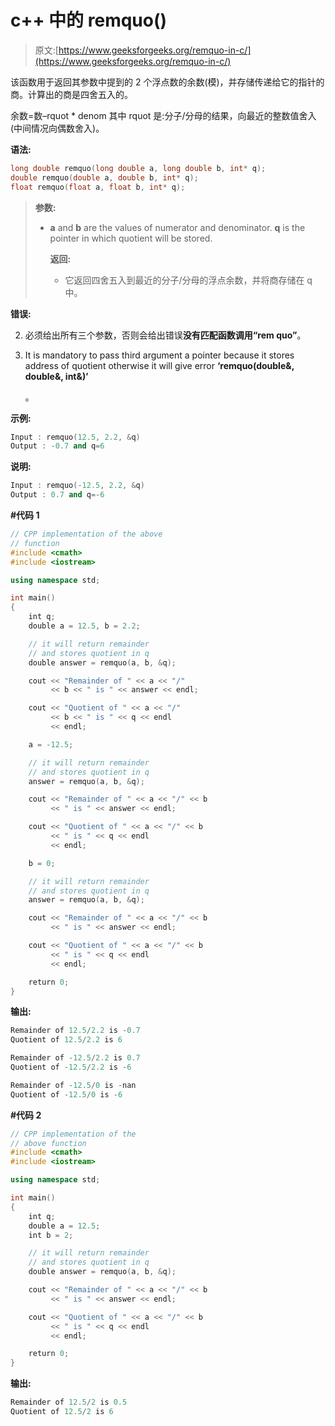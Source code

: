 # c++ 中的 remquo()

> 原文:[https://www.geeksforgeeks.org/remquo-in-c/](https://www.geeksforgeeks.org/remquo-in-c/)

该函数用于返回其参数中提到的 2 个浮点数的余数(模)，并存储传递给它的指针的商。计算出的商是四舍五入的。

余数=数–rquot * denom
其中 rquot 是:分子/分母的结果，向最近的整数值舍入(中间情况向偶数舍入)。

**语法:**

```cpp
long double remquo(long double a, long double b, int* q);
double remquo(double a, double b, int* q);
float remquo(float a, float b, int* q);

```

> **参数:**
> 
> *   **a** and **b** are the values of numerator and denominator. **q** is the pointer in which quotient will be stored.
>     
>     **返回:**
>     
>     *   它返回四舍五入到最近的分子/分母的浮点余数，并将商存储在 q 中。

**错误:**

2.  必须给出所有三个参数，否则会给出错误**没有匹配函数调用“rem quo”**。
3.  It is mandatory to pass third argument a pointer because it stores address of quotient otherwise it will give error **‘remquo(double&, double&, int&)’**

    。

**示例:**

```cpp
Input : remquo(12.5, 2.2, &q)
Output : -0.7 and q=6

```

**说明:**

```cpp
Input : remquo(-12.5, 2.2, &q)
Output : 0.7 and q=-6

```

**#代码 1**

```cpp
// CPP implementation of the above 
// function
#include <cmath>
#include <iostream>

using namespace std;

int main()
{
    int q;
    double a = 12.5, b = 2.2;

    // it will return remainder 
    // and stores quotient in q
    double answer = remquo(a, b, &q);

    cout << "Remainder of " << a << "/" 
         << b << " is " << answer << endl;

    cout << "Quotient of " << a << "/" 
         << b << " is " << q << endl
         << endl;

    a = -12.5;

    // it will return remainder 
    // and stores quotient in q
    answer = remquo(a, b, &q);

    cout << "Remainder of " << a << "/" << b 
         << " is " << answer << endl;

    cout << "Quotient of " << a << "/" << b 
         << " is " << q << endl
         << endl;

    b = 0;

    // it will return remainder
    // and stores quotient in q
    answer = remquo(a, b, &q);

    cout << "Remainder of " << a << "/" << b 
         << " is " << answer << endl;

    cout << "Quotient of " << a << "/" << b 
         << " is " << q << endl
         << endl;

    return 0;
}
```

**输出:**

```cpp
Remainder of 12.5/2.2 is -0.7
Quotient of 12.5/2.2 is 6

Remainder of -12.5/2.2 is 0.7
Quotient of -12.5/2.2 is -6

Remainder of -12.5/0 is -nan
Quotient of -12.5/0 is -6

```

**#代码 2**

```cpp
// CPP implementation of the
// above function
#include <cmath>
#include <iostream>

using namespace std;

int main()
{
    int q;
    double a = 12.5;
    int b = 2;

    // it will return remainder
    // and stores quotient in q
    double answer = remquo(a, b, &q);

    cout << "Remainder of " << a << "/" << b 
         << " is " << answer << endl;

    cout << "Quotient of " << a << "/" << b 
         << " is " << q << endl
         << endl;

    return 0;
}
```

**输出:**

```cpp
Remainder of 12.5/2 is 0.5
Quotient of 12.5/2 is 6

```
